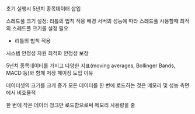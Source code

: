 초기 실행시 5년치 종목데이터 삽입 

스레드풀 크기 설정: 리틀의 법칙 적용
배경
서버의 성능에 따라 스레드풀 사용할때 최적의 스레드풀 크기를 설정 필요
- 리틀의 법칙 적용

시스템 안정성
자원 최적화
안정성 보장


5년치 종목데이터를 가지고 다양한 지표(moving averages, Bollinger Bands, MACD 등)와 함께 저장
페이징 도입 이유

데이터셋의 크기를 크게 증가
모든 데이터를 한 번에 로드하는 것은 메모리 및 성능 측면에서 비효율적

한 번에 작은 데이터 청크만 로드함으로써 메모리 사용량을 줄
